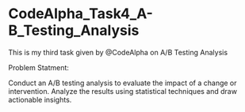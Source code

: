 # CodeAlpha_Task4_A-B_Testing_Analysis

This is my third task given by @CodeAlpha on A/B Testing Analysis

Problem Statment:

Conduct  an A/B testing analysis to evaluate the impact of a change or intervention. Analyze the results using statistical techniques and draw actionable insights.
